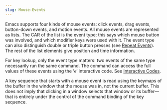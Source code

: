 ```yaml
---
slug: Mouse-Events
---
```


Emacs supports four kinds of mouse events: click events, drag events, button-down events, and motion events. All mouse events are represented as lists. The CAR of the list is the event type; this says which mouse button was involved, and which modifier keys were used with it. The event type can also distinguish double or triple button presses (see [Repeat Events](/docs/elisp/Repeat-Events)). The rest of the list elements give position and time information.

For key lookup, only the event type matters: two events of the same type necessarily run the same command. The command can access the full values of these events using the ‘`e`’ interactive code. See [Interactive Codes](/docs/elisp/Interactive-Codes).

A key sequence that starts with a mouse event is read using the keymaps of the buffer in the window that the mouse was in, not the current buffer. This does not imply that clicking in a window selects that window or its buffer—that is entirely under the control of the command binding of the key sequence.
